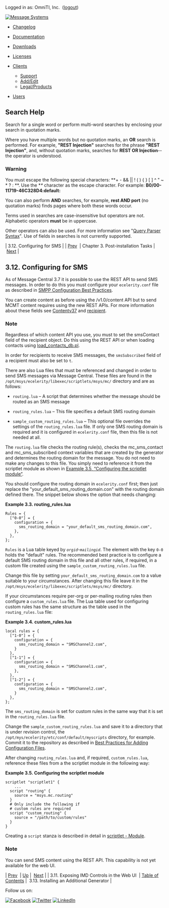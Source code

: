 Logged in as: OmniTI, Inc.  ([logout](https://support.messagesystems.com/logout.php))

[![Message Systems](https://support.messagesystems.com/images/ms-white205.png)](https://support.messagesystems.com/start.php) 

*   [Changelog](https://support.messagesystems.com/start.php?show=changelog)
*   [Documentation](https://support.messagesystems.com/docs/)
*   [Downloads](https://support.messagesystems.com/start.php)

*   [Licenses](https://support.messagesystems.com/license_summary.php)
*   <a href="">Clients</a>
    *   [Support](https://support.messagesystems.com/cs.php)
    *   [Add/Edit](https://support.messagesystems.com/edit_client.php)
    *   [Legal/Products](https://support.messagesystems.com/edit_products.php)
*   [Users](https://support.messagesystems.com/edit_customer.php)

## Search Help

Search for a single word or perform multi-word searches by enclosing your search in quotation marks.

Where you have multiple words but no quotation marks, an **OR** search is performed. For example, **"REST Injection"** searches for the phrase **"REST Injection"**, and, without quotation marks, searches for **REST OR Injection**--the operator is understood.

### Warning

You must escape the following special characters: **+ - && || ! ( ) { } [ ] ^ " ~ * ? : \**. Use the **\** character as the escape character. For example: **B0/00-11719-46C328D4\:default\:**

You can also perform **AND** searches, for example, **rest AND port** (no quotation marks) finds pages where both these words occur.

Terms used in searches are case-insensitive but operators are not. Alphabetic operators **must** be in uppercase.

Other operators can also be used. For more information see "[Query Parser Syntax](https://lucene.apache.org/core/old_versioned_docs/versions/3_0_0/queryparsersyntax.html)". Use of fields in searches is not currently supported.

| 3.12. Configuring for SMS |
| [Prev](mc-post-installation.enabling.imd.php)  | Chapter 3. Post-installation Tasks |  [Next](mc-post-installation.second.generator.php) |

## 3.12. Configuring for SMS

As of Message Central 3.7 it is possible to use the REST API to send SMS messages. In order to do this you must configure your `ecelerity.conf` file as described in [SMPP Configuration Best Practices](https://support.messagesystems.com/docs/web-mobility/mobility.best.practices.php).

You can create content as before using the /v1.0/content API but to send MCMT content requires using the new REST APIs. For more information about these fields see [Contentv37](https://support.messagesystems.com/docs/web-mc-rest/rest.Contentv37.php) and [recipient](https://support.messagesystems.com/docs/web-mc-rest/rest.autogen.struct.recipient.php).

### Note

Regardless of which content API you use, you must to set the smsContact field of the recipient object. Do this using the REST API or when loading contacts using [load_contacts_db.pl](load_contacts_db.php "load_contacts_db.pl").

In order for recipients to receive SMS messages, the `smsSubscribed` field of a recipient must also be set to `t`.

There are also Lua files that must be referenced and changed in order to send SMS messages via Message Central. These files are found in the `/opt/msys/ecelerity/libexec/scriptlets/msys/mc/` directory and are as follows:

*   `routing.lua` – A script that determines whether the message should be routed as an SMS message

*   `routing_rules.lua` – This file specifies a default SMS routing domain

*   `sample_custom_routing_rules.lua` – This optional file overrides the settings of the `routing_rules.lua` file. If only one SMS routing domain is required and it is configured in `ecelerity.conf` file, then this file is not needed at all.

The `routing.lua` file checks the routing rule(s), checks the mc_sms_contact and mc_sms_subscribed context variables that are created by the generator and determines the routing domain for the message. You do not need to make any changes to this file. You simply need to reference it from the scriptlet module as shown in [Example 3.5, “Configuring the scriptlet module”](mc-post-installation.sms.php#mc-post-installation.sms.example "Example 3.5. Configuring the scriptlet module").

You should configure the routing domain in `ecelerity.conf` first; then just replace the "your_default_sms_routing_domain.con" with the routing domain defined there. The snippet below shows the option that needs changing:

<a name="mc-post-installation.sms.routing_rules"></a>

**Example 3.3. routing_rules.lua**

```
Rules = {
  ["0-0"] = {
    configuration = {
      sms_routing_domain = "your_default_sms_routing_domain.com",
    },
  },
};
```

`Rules` is a Lua table keyed by *`orgid`*-*`mailingid`*. The element with the key `0-0` holds the "default" rules. The recommended best practice is to configure a default SMS routing domain in this file and all other rules, if required, in a custom file created using the `sample_custom_routing_rules.lua` file.

Change this file by setting `your_default_sms_routing_domain.com` to a value suitable to your circumstances. After changing this file leave it in the `/opt/msys/ecelerity/libexec/scriptlets/msys/mc/` directory.

If your circumstances require per-org or per-mailing routing rules then configure a `custom_rules.lua` file. The Lua table used for configuring custom rules has the same structure as the table used in the `routing_rules.lua` file:

<a name="mc-post-installation.sms.routing_rules.custom"></a>

**Example 3.4. custom_rules.lua**

```
local rules = {
  ["1-0"] = {
    configuration = {
      sms_routing_domain = "SMSChannel2.com",
    }
  },
  ["1-1"] = {
    configuration = {
      sms_routing_domain = "SMSChannel1.com",
    },
  },
  ["1-2"] = {
    configuration = {
      sms_routing_domain = "SMSChannel2.com",
    }
  },
};
```

The `sms_routing_domain` is set for custom rules in the same way that it is set in the `routing_rules.lua` file.

Change the `sample_custom_routing_rules.lua` and save it to a directory that is under revision control, the `/opt/mys/ecelerity/etc/conf/default/myscripts` directory, for example. Commit it to the repository as described in [Best Practices for Adding Configuration Files](https://support.messagesystems.com/docs/web-ref/conf.adding.configuration.files.php).

After changing `routing_rules.lua` and, if required, `custom_rules.lua`, reference these files from a the scriptlet module in the following way:

<a name="mc-post-installation.sms.example"></a>

**Example 3.5. Configuring the scriptlet module**

```
scriptlet "scriptlet1" {
    ...
  script "routing" {
    source = "msys.mc.routing"
  }
  # Only include the following if
  # custom rules are required
  script "custom_routing" {
    source = "/path/to/custom/rules"
  }
}
```

Creating a `script` stanza is described in detail in [scriptlet - Module](https://support.messagesystems.com/docs/web-ref/modules.scriptlet.php).

### Note

You can send SMS content using the REST API. This capability is not yet available for the web UI.

| [Prev](mc-post-installation.enabling.imd.php)  | [Up](mc-post-installation.php) |  [Next](mc-post-installation.second.generator.php) |
| 3.11. Exposing IMD Controls in the Web UI  | [Table of Contents](index.php) |  3.13. Installing an Additional Generator |

Follow us on:

[![Facebook](https://support.messagesystems.com/images/icon-facebook.png)](http://www.facebook.com/messagesystems) [![Twitter](https://support.messagesystems.com/images/icon-twitter.png)](http://twitter.com/#!/MessageSystems) [![LinkedIn](https://support.messagesystems.com/images/icon-linkedin.png)](http://www.linkedin.com/company/message-systems)